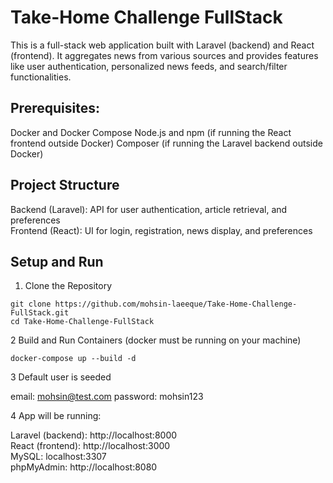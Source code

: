 # Take-Home Challenge FullStack

This is a full-stack web application built with Laravel (backend) and React (frontend). It aggregates news from various sources and provides features like user authentication, personalized news feeds, and search/filter functionalities.

## Prerequisites:
Docker and Docker Compose
Node.js and npm (if running the React frontend outside Docker)
Composer (if running the Laravel backend outside Docker)

## Project Structure

Backend (Laravel): API for user authentication, article retrieval, and preferences<br />
Frontend (React): UI for login, registration, news display, and preferences

## Setup and Run

1. Clone the Repository

```
git clone https://github.com/mohsin-laeeque/Take-Home-Challenge-FullStack.git
cd Take-Home-Challenge-FullStack
```


2 Build and Run Containers (docker must be running on your machine)

    docker-compose up --build -d

3 Default user is seeded 

email: mohsin@test.com
password: mohsin123

4 App will be running:

Laravel (backend): http://localhost:8000<br />
React (frontend): http://localhost:3000<br />
MySQL: localhost:3307<br />
phpMyAdmin: http://localhost:8080
